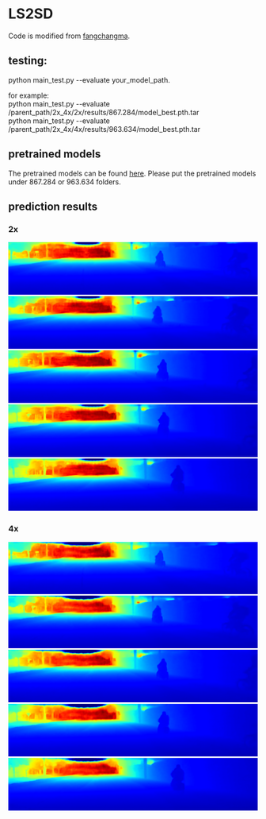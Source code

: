 # LS2SD
Code is modified from [fangchangma](https://github.com/fangchangma/self-supervised-depth-completion).
## testing:  
python main_test.py --evaluate your_model_path.  
  
for example:  
python main_test.py --evaluate /parent_path/2x_4x/2x/results/867.284/model_best.pth.tar  
python main_test.py --evaluate /parent_path/2x_4x/4x/results/963.634/model_best.pth.tar   

## pretrained models  
The pretrained models can be found [here](https://www.dropbox.com/sh/0ow2z3grt8xb1ub/AACo0yCrmghjqgAxL4xJsuRaa?dl=0). Please put the pretrained models under 867.284 or 963.634 folders.  

## prediction results  
### 2x  
![image](https://github.com/anonymoustbd/LS2SD/blob/main/images/2x_predictions/0000000000_vis.png)  
![image](https://github.com/anonymoustbd/LS2SD/blob/main/images/2x_predictions/0000000001_vis.png)  
![image](https://github.com/anonymoustbd/LS2SD/blob/main/images/2x_predictions/0000000002_vis.png)  
![image](https://github.com/anonymoustbd/LS2SD/blob/main/images/2x_predictions/0000000003_vis.png)  
![image](https://github.com/anonymoustbd/LS2SD/blob/main/images/2x_predictions/0000000004_vis.png)   

### 4x  
![image](https://github.com/anonymoustbd/LS2SD/blob/main/images/4x_predictions/0000000000_vis.png)  
![image](https://github.com/anonymoustbd/LS2SD/blob/main/images/4x_predictions/0000000001_vis.png)  
![image](https://github.com/anonymoustbd/LS2SD/blob/main/images/4x_predictions/0000000002_vis.png)  
![image](https://github.com/anonymoustbd/LS2SD/blob/main/images/4x_predictions/0000000003_vis.png)  
![image](https://github.com/anonymoustbd/LS2SD/blob/main/images/4x_predictions/0000000004_vis.png)  
